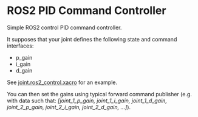 # ROS2 PID Command Controller

Simple ROS2 control PID command controller. 

It supposes that your joint defines the following state and command interfaces:
* p_gain
* i_gain
* d_gain

See [joint.ros2_control.xacro](../pollen_generic_description/ros2_control/joint.ros2_control.xacro) for an example.

You can then set the gains using typical forward command publisher (e.g. with data such that: _[joint_1_p_gain, joint_1_i_gain, joint_1_d_gain, joint_2_p_gain, joint_2_i_gain, joint_2_d_gain, ...]_).
